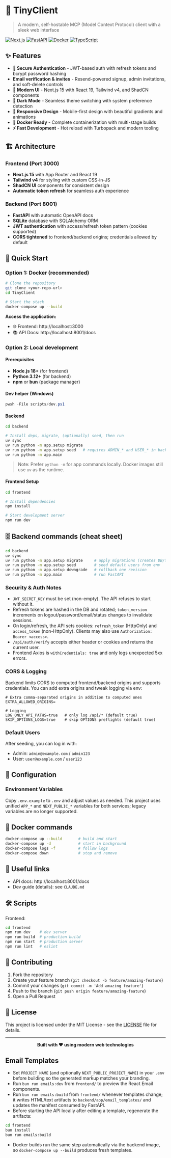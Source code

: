 # 🚀 TinyClient

> A modern, self-hostable MCP (Model Context Protocol) client with a sleek web interface

[![Next.js](https://img.shields.io/badge/Next.js-15-black?logo=next.js)](https://nextjs.org/)
[![FastAPI](https://img.shields.io/badge/FastAPI-0.115+-009688?logo=fastapi)](https://fastapi.tiangolo.com/)
[![Docker](https://img.shields.io/badge/Docker-Ready-2496ED?logo=docker)](https://www.docker.com/)
[![TypeScript](https://img.shields.io/badge/TypeScript-5.0+-3178C6?logo=typescript)](https://www.typescriptlang.org/)

## ✨ Features

- **🔐 Secure Authentication** - JWT-based auth with refresh tokens and bcrypt password hashing
- **Email verification & invites** - Resend-powered signup, admin invitations, and soft-delete controls
- **🎨 Modern UI** - Next.js 15 with React 19, Tailwind v4, and ShadCN components
- **🌙 Dark Mode** - Seamless theme switching with system preference detection
- **📱 Responsive Design** - Mobile-first design with beautiful gradients and animations
- **🐳 Docker Ready** - Complete containerization with multi-stage builds
- **⚡ Fast Development** - Hot reload with Turbopack and modern tooling

## 🏗️ Architecture

### Frontend (Port 3000)
- **Next.js 15** with App Router and React 19
- **Tailwind v4** for styling with custom CSS-in-JS
- **ShadCN UI** components for consistent design
- **Automatic token refresh** for seamless auth experience

### Backend (Port 8001)
- **FastAPI** with automatic OpenAPI docs
- **SQLite** database with SQLAlchemy ORM
- **JWT authentication** with access/refresh token pattern (cookies supported)
- **CORS tightened** to frontend/backend origins; credentials allowed by default

## 🚀 Quick Start

### Option 1: Docker (recommended)

```bash
# Clone the repository
git clone <your-repo-url>
cd TinyClient

# Start the stack
docker-compose up --build
```

**Access the application:**
- 🌐 Frontend: http://localhost:3000
- 📚 API Docs: http://localhost:8001/docs

### Option 2: Local development

#### Prerequisites
- **Node.js 18+** (for frontend)
- **Python 3.12+** (for backend)
- **npm** or **bun** (package manager)

#### Dev helper (Windows)

```powershell
pwsh -File scripts/dev.ps1
```

#### Backend

```bash
cd backend

# Install deps, migrate, (optionally) seed, then run
uv sync
uv run python -m app.setup migrate
uv run python -m app.setup seed   # requires ADMIN_* and USER_* in backend/.env
uv run python -m app.main
```

> Note: Prefer `python -m` for app commands locally. Docker images still use `uv` as the runtime.

#### Frontend Setup

```bash
cd frontend

# Install dependencies
npm install

# Start development server
npm run dev
```

## 🗄️ Backend commands (cheat sheet)

```bash
cd backend
uv sync
uv run python -m app.setup migrate     # apply migrations (creates DB/tables if missing)
uv run python -m app.setup seed        # seed default users from env
uv run python -m app.setup downgrade   # rollback one revision
uv run python -m app.main              # run FastAPI
```

### Security & Auth Notes

- `JWT_SECRET_KEY` must be set (non-empty). The API refuses to start without it.
- Refresh tokens are hashed in the DB and rotated; `token_version` increments on logout/password/email/status changes to invalidate sessions.
- On login/refresh, the API sets cookies: `refresh_token` (HttpOnly) and `access_token` (non-HttpOnly). Clients may also use `Authorization: Bearer <access>`.
- `/api/auth/verify` accepts either header or cookies and returns the current user.
- Frontend Axios is `withCredentials: true` and only logs unexpected 5xx errors.

### CORS & Logging

Backend limits CORS to computed frontend/backend origins and supports credentials. You can add extra origins and tweak logging via env:

```env
# Extra comma-separated origins in addition to computed ones
EXTRA_ALLOWED_ORIGINS=

# Logging
LOG_ONLY_API_PATHS=true   # only log /api/* (default true)
SKIP_OPTIONS_LOGS=true    # skip OPTIONS preflights (default true)
```

### Default Users

After seeding, you can log in with:

- Admin: `admin@example.com` / `admin123`
- User: `user@example.com` / `user123`

## 🔧 Configuration

### Environment Variables

Copy `.env.example` to `.env` and adjust values as needed. This project uses unified `APP_*` and `NEXT_PUBLIC_*` variables for both services; legacy variables are no longer supported.



## 🐳 Docker commands

```bash
docker-compose up --build       # build and start
docker-compose up -d            # start in background
docker-compose logs -f          # follow logs
docker-compose down             # stop and remove
```

## 🔗 Useful links

- API docs: http://localhost:8001/docs
- Dev guide (details): see `CLAUDE.md`

## 🛠️ Scripts

Frontend:
```bash
cd frontend
npm run dev    # dev server
npm run build  # production build
npm run start  # production server
npm run lint   # eslint
```

## 🤝 Contributing

1. Fork the repository
2. Create your feature branch (`git checkout -b feature/amazing-feature`)
3. Commit your changes (`git commit -m 'Add amazing feature'`)
4. Push to the branch (`git push origin feature/amazing-feature`)
5. Open a Pull Request

## 📄 License

This project is licensed under the MIT License - see the [LICENSE](LICENSE) file for details.

---

<div align="center">
  <strong>Built with ❤️ using modern web technologies</strong>
</div>

## Email Templates

- Set `PROJECT_NAME` (and optionally `NEXT_PUBLIC_PROJECT_NAME`) in your `.env` before building so the generated markup matches your branding.
- Run `bun run emails:dev` from `frontend/` to preview the React Email components.
- Run `bun run emails:build` from `frontend/` whenever templates change; it writes HTML/text artifacts to `backend/app/email_templates/` and updates the manifest consumed by FastAPI.
- Before starting the API locally after editing a template, regenerate the artifacts:
```bash
cd frontend
bun install
bun run emails:build
```
- Docker builds run the same step automatically via the backend image, so `docker-compose up --build` produces fresh templates.
